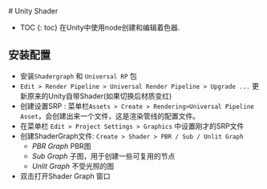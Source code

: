 <head>
    <script src="https://cdn.mathjax.org/mathjax/latest/MathJax.js?config=TeX-AMS-MML_HTMLorMML" type="text/javascript"></script>
    <script type="text/x-mathjax-config">
        MathJax.Hub.Config({
            tex2jax: {
            skipTags: ['script', 'noscript', 'style', 'textarea', 'pre'],
            inlineMath: [['$','$']]
            }
        });
    </script>
      <script src="https://unpkg.com/mermaid@8.0.0/dist/mermaid.min.js"></script>
      <script>mermaid.initialize({startOnLoad:true});</script>
</head>
# Unity Shader

* TOC
{: toc}
在Unity中使用node创建和编辑着色器.

## 安装配置

- 安装`Shadergraph` 和 `Universal RP` 包
- `Edit > Render Pipeline > Universal Render Pipeline > Upgrade ...` 更新原来的Unity自带Shader(如果切换后材质变红)
- 创建设置SRP : 菜单栏`Assets > Create > Rendering>Universal Pipeline Asset`，会创建出来一个文件，这是渲染管线的配置文件。
- 在菜单栏 `Edit > Project Settings > Graphics` 中设置刚才的SRP文件
- 创建ShaderGraph文件: `Create > Shader > PBR / Sub / Unlit Graph`
  - *PBR Graph* PBR图
  - *Sub Graph* 子图，用于创建一些可复用的节点
  - *Unlit Graph* 不受光照的图
- 双击打开Shader Graph 窗口

